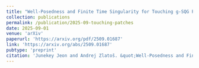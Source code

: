 ```yaml
---
title: "Well-Posedness and Finite Time Singularity for Touching g-SQG Patches on the Plane"
collection: publications
permalink: /publication/2025-09-touching-patches
date: 2025-09-01
venue: 'arXiv'
paperurl: 'https://arxiv.org/pdf/2509.01687'
link: 'https://arxiv.org/abs/2509.01687'
pubtype: 'preprint'
citation: 'Junekey Jeon and Andrej Zlatoš. &quot;Well-Posedness and Finite Time Singularity for Touching g-SQG Patches on the Plane.&quot; preprint'
---
```


